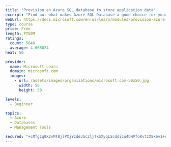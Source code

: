 ```yaml
---
title: "Provision an Azure SQL database to store application data"
excerpt: "Find out what makes Azure SQL Database a good choice for your relational database, how to create the database from the portal and connect with Azure Cloud Shell."
webUrl: https://docs.microsoft.com/en-us/learn/modules/provision-azure-sql-db/
type: course
price: Free
length: PT50M
ratings:
  count: 5648
  average: 4.668024
heat: 50

provider:
  name: Microsoft Learn
  domain: microsoft.com
  images:
    - url: /assets/images/organizations/microsoft.com-50x50.jpg
      width: 50
      height: 50

levels:
  - Beginner

topics:
  - Azure
  - Databases
  - Management Tools

secured: "+cMfgzq9X2vMT8jlPXjYzde3Sc2ljTkSXyqLScddiiu4bHVfoRvtzX8x6v1+eqbO1DUpvGOodTrjMCDDEkbECzj7qn3IsIs7BZhd4qep5zJYbAfFu9NTqgzL3mMIey+f+gHNiM96wxnQMU59TzGScWQx4cNP+K09+GQTMyBS/MqU2uVmHWe/gZVGKZFT3GhAVyGbuHyrC6dmOA4XJvtNKbS7DaW/aEvc4PuwpO5UbqD+ybsjG+RHYJK9ViCre/pkr12blr6ooD5sMAr4fIAC4SQXxL2HdVJINogjCJVaSC8KDwGQGmttHZwAWhPyIyif6ANK4ztheth6Ldzui9VSIh1m/3ByYA5VXt/ijD0Sq30iVkBKJZ+MWVOTF1GmNAWBSwGJn4g5tMe4r9tMaK2OKMtxjKoGfHjickNeZNEx5cc=;5H5ToFwI8fS/d7Q8tItmIg=="
---
```


